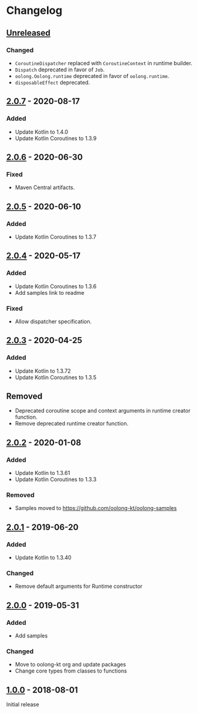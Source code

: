 # Changelog

## [Unreleased]
### Changed
- `CoroutineDispatcher` replaced with `CoroutineContext` in runtime builder.
- `Dispatch` deprecated in favor of `Job`.
- `oolong.Oolong.runtime` deprecated in favor of `oolong.runtime`.
- `disposableEffect` deprecated.

## [2.0.7] - 2020-08-17
### Added
- Update Kotlin to 1.4.0
- Update Kotlin Coroutines to 1.3.9

## [2.0.6] - 2020-06-30
### Fixed
- Maven Central artifacts.

## [2.0.5] - 2020-06-10
### Added
- Update Kotlin Coroutines to 1.3.7

## [2.0.4] - 2020-05-17
### Added
- Update Kotlin Coroutines to 1.3.6
- Add samples link to readme

### Fixed
- Allow dispatcher specification.

## [2.0.3] - 2020-04-25
### Added
- Update Kotlin to 1.3.72
- Update Kotlin Coroutines to 1.3.5

## Removed
- Deprecated coroutine scope and context arguments in runtime creator function.
- Remove deprecated runtime creator function.

## [2.0.2] - 2020-01-08
### Added
- Update Kotlin to 1.3.61
- Update Kotlin Coroutines to 1.3.3

### Removed
- Samples moved to https://github.com/oolong-kt/oolong-samples

## [2.0.1] - 2019-06-20
### Added
- Update Kotlin to 1.3.40

### Changed
- Remove default arguments for Runtime constructor

## [2.0.0] - 2019-05-31
### Added
- Add samples

### Changed
- Move to oolong-kt org and update packages
- Change core types from classes to functions

## [1.0.0] - 2018-08-01

Initial release

[Unreleased]: https://github.com/oolong-kt/oolong/compare/v2.0.7...HEAD
[2.0.7]: https://github.com/oolong-kt/oolong/compare/v2.0.6...v2.0.7
[2.0.6]: https://github.com/oolong-kt/oolong/compare/v2.0.5...v2.0.6
[2.0.5]: https://github.com/oolong-kt/oolong/compare/v2.0.4...v2.0.5
[2.0.4]: https://github.com/oolong-kt/oolong/compare/v2.0.3...v2.0.4
[2.0.3]: https://github.com/oolong-kt/oolong/compare/v2.0.2...v2.0.3
[2.0.2]: https://github.com/oolong-kt/oolong/compare/v2.0.1...v2.0.2
[2.0.1]: https://github.com/oolong-kt/oolong/compare/v2.0.0...v2.0.1
[2.0.0]: https://github.com/oolong-kt/oolong/compare/v1.0.0...v2.0.0
[1.0.0]: https://github.com/oolong-kt/oolong/releases/tag/v1.0.0
